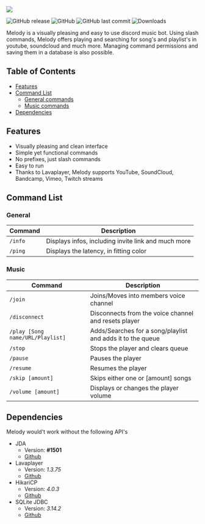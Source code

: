 <img src="https://github.com/necsii/melody/blob/main/.websrc/Melody_Banner.png" />

![GitHub release](https://img.shields.io/github/release/necsii/melody.svg)
![GitHub](https://img.shields.io/github/license/necsii/melody.svg)
![GitHub last commit](https://img.shields.io/github/last-commit/necsii/melody.svg)
![Downloads](https://img.shields.io/github/downloads/necsii/melody/total.svg)

Melody is a visually pleasing and easy to use discord music bot. Using slash commands, Melody offers playing and searching for song's and playlist's in youtube, soundcloud and much more. Managing command permissions and saving them in a database is also possible.

## Table of Contents

* [Features](#features)
* [Command List](#command-list)
  * [General commands](#general)
  * [Music commands](#music)
* [Dependencies](#dependencies)

## Features
* Visually pleasing and clean interface
* Simple yet functional commands
* No prefixes, just slash commands
* Easy to run
* Thanks to Lavaplayer, Melody supports YouTube, SoundCloud, Bandcamp, Vimeo, Twitch streams

## Command List

### General

Command | Description
----------------|----------------
`/info` | Displays infos, including invite link and much more
`/ping` | Displays the latency, in fitting color

### Music

Command | Description
----------------|----------------
`/join` | Joins/Moves into members voice channel
`/disconnect` | Disconnects from the voice channel and resets player
`/play [Song name/URL/Playlist]` | Adds/Searches for a song/playlist and adds it to the queue
`/stop` | Stops the player and clears queue
`/pause` | Pauses the player
`/resume` | Resumes the player
`/skip [amount]` | Skips either one or [amount] songs
`/volume [amount]` | Displays or changes the player volume

## Dependencies

Melody would't work without the following API's
* JDA
   * Version: **#1501**
   * [Github](https://github.com/DV8FromTheWorld/JDA)
* Lavaplayer
   * Version: *1.3.75*
   * [Github](https://github.com/sedmelluq/lavaplayer)
* HikariCP
   * Version: *4.0.3*
   * [Github](https://github.com/brettwooldridge/HikariCP)
* SQLite JDBC
   * Version: *3.14.2*
   * [Github](https://github.com/xerial/sqlite-jdbc)

